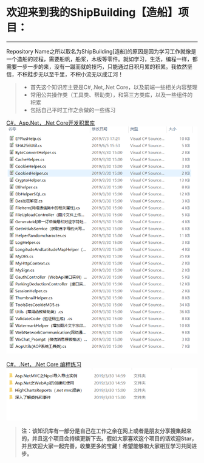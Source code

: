 
# 欢迎来到我的ShipBuilding【造船】项目：

------

Repository Name之所以取名为ShipBuilding[造船]的原因是因为学习工作就像是一个造船的过程，需要船帆，船桨，木板等零件。就如学习，生活，编程一样，都需要一步一步的来，没有一蹴而就的技巧，只能通过日积月累的积累。我依然坚信，不积跬步无以至千里，不积小流无以成江河！

> * 首先这个知识库主要是C#,.Net,.Net Core，以及前端一些相关内容整理
> * 常用公共操作类（工具类、帮助类），和第三方类库，以及一些组件的积累
> * 包括自己平时工作之余做的一些练习

[C#，Asp.Net，.Net Core开发积累库][1]
![此处输入图片的描述][2]

[C#，.Net，.Net Core 编程练习][3]
![此处输入图片的描述][4]
> **注：该知识库有一部分是自己在工作之余在网上或者是朋友分享搜集起来的，并且这个项目会持续更新下去。假如大家喜欢这个项目的话欢迎Star，并且欢迎大家一起完善，收集更多的宝藏！希望能够和大家相互学习共同进步。** 


  [1]:https://github.com/YSGStudyHards/ShipBuilding/tree/master/C%23%EF%BC%8CAsp.Net%EF%BC%8C.Net%20Core%E5%BC%80%E5%8F%91%E7%A7%AF%E7%B4%AF%E5%BA%93
  [2]:https://raw.githubusercontent.com/YSGStudyHards/ShipBuilding/master/RepositoryBackgroundImages/C%23%EF%BC%8CAsp.Net%EF%BC%8C.Net%20Core%E5%BC%80%E5%8F%91%E7%A7%AF%E7%B4%AF%E5%BA%93.png
  [3]:https://github.com/YSGStudyHards/ShipBuilding/tree/master/C%23%EF%BC%8C.Net%EF%BC%8C.Net%20Core%20%E7%BC%96%E7%A8%8B%E7%BB%83%E4%B9%A0
  [4]:https://github.com/YSGStudyHards/ShipBuilding/blob/master/RepositoryBackgroundImages/C%23%EF%BC%8C.Net%EF%BC%8C.Net%20Core%20%E7%BC%96%E7%A8%8B%E7%BB%83%E4%B9%A0.png?raw=true
